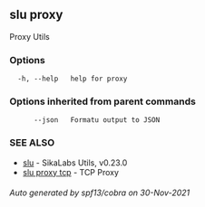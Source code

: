 ## slu proxy

Proxy Utils

### Options

```
  -h, --help   help for proxy
```

### Options inherited from parent commands

```
      --json   Formatu output to JSON
```

### SEE ALSO

* [slu](slu.md)	 - SikaLabs Utils, v0.23.0
* [slu proxy tcp](slu_proxy_tcp.md)	 - TCP Proxy

###### Auto generated by spf13/cobra on 30-Nov-2021
